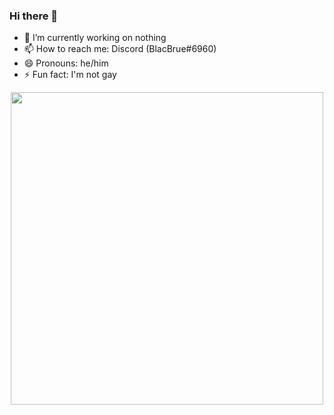 ### Hi there 👋

- 🔭 I’m currently working on nothing
- 📫 How to reach me: Discord (BlacBrue#6960)
- 😄 Pronouns: he/him
- ⚡ Fun fact: I'm not gay

<p align='center'>
  <a href="#"><img src="https://github-readme-stats.vercel.app/api?username=sakamatasimp&show_icons=true&count_private=true&hide_border=true&bg_color=1C3FB2&title_color=D76C94&text_color=FFFFFF" width="500"></a>
</p>
